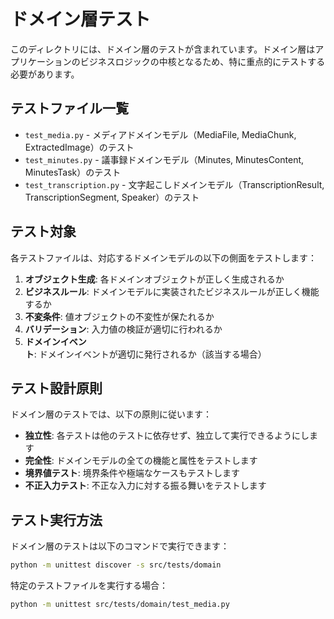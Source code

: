 # ドメイン層テスト

このディレクトリには、ドメイン層のテストが含まれています。ドメイン層はアプリケーションのビジネスロジックの中核となるため、特に重点的にテストする必要があります。

## テストファイル一覧

- `test_media.py` - メディアドメインモデル（MediaFile, MediaChunk, ExtractedImage）のテスト
- `test_minutes.py` - 議事録ドメインモデル（Minutes, MinutesContent, MinutesTask）のテスト
- `test_transcription.py` - 文字起こしドメインモデル（TranscriptionResult, TranscriptionSegment, Speaker）のテスト

## テスト対象

各テストファイルは、対応するドメインモデルの以下の側面をテストします：

1. **オブジェクト生成**: 各ドメインオブジェクトが正しく生成されるか
2. **ビジネスルール**: ドメインモデルに実装されたビジネスルールが正しく機能するか
3. **不変条件**: 値オブジェクトの不変性が保たれるか
4. **バリデーション**: 入力値の検証が適切に行われるか
5. **ドメインイベント**: ドメインイベントが適切に発行されるか（該当する場合）

## テスト設計原則

ドメイン層のテストでは、以下の原則に従います：

- **独立性**: 各テストは他のテストに依存せず、独立して実行できるようにします
- **完全性**: ドメインモデルの全ての機能と属性をテストします
- **境界値テスト**: 境界条件や極端なケースもテストします
- **不正入力テスト**: 不正な入力に対する振る舞いをテストします

## テスト実行方法

ドメイン層のテストは以下のコマンドで実行できます：

```bash
python -m unittest discover -s src/tests/domain
```

特定のテストファイルを実行する場合：

```bash
python -m unittest src/tests/domain/test_media.py
```